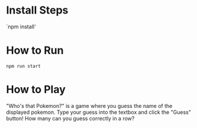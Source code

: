 # Install Steps
`npm install'

# How to Run
`npm run start`

# How to Play
"Who's that Pokemon?" is a game where you guess the name of the displayed pokemon. Type your guess into the textbox and click the "Guess" button! How many can you guess correctly in a row?